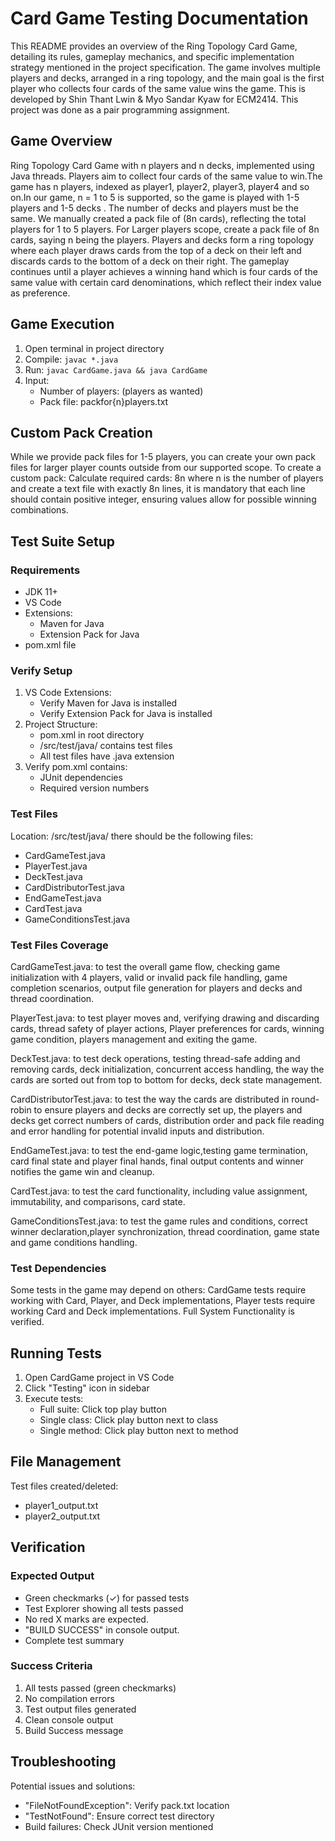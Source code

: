 # Card Game Testing Documentation
This README provides an overview of the Ring Topology Card Game, detailing its rules, gameplay mechanics, and specific implementation strategy mentioned in the project specification. The game involves multiple players and decks, arranged in a ring topology, and the main goal is the first player who collects four cards of the same value wins the game. This is developed by Shin Thant Lwin & Myo Sandar Kyaw for ECM2414. This project was done as a pair programming assignment.

## Game Overview
Ring Topology Card Game with n players and n decks, implemented using Java threads. Players aim to collect four cards of the same value to win.The game has n players, indexed as player1, player2, player3, player4 and so  on.In our game, n = 1 to 5 is supported, so the game is played with 1-5 players and 1-5 decks . The number of decks and players must be the same. We manually created a pack file of (8n cards), reflecting the total players for 1 to 5 players. For Larger players scope, create a pack file of 8n cards, saying n being the players. Players and decks form a ring topology where each player draws cards from the top of a deck on their left and discards cards to the bottom of a deck on their right. The gameplay continues until a player achieves a winning hand which is four cards of the same value with certain card denominations, which reflect their index value as preference.

## Game Execution
1. Open terminal in project directory
2. Compile: `javac *.java`
3. Run: `javac CardGame.java && java CardGame`
4. Input:
   - Number of players: (players as wanted)
   - Pack file: packfor{n}players.txt


## Custom Pack Creation
While we provide pack files for 1-5 players, you can create your own pack files for larger player counts outside from our supported scope. To create a custom pack: Calculate required cards: 8n where n is the number of players and create a text file with exactly 8n lines, it is mandatory that each line should contain positive integer, ensuring values allow for possible winning combinations. 

## Test Suite Setup
### Requirements
- JDK 11+
- VS Code
- Extensions:
  - Maven for Java
  - Extension Pack for Java
- pom.xml file

### Verify Setup
1. VS Code Extensions:
   - Verify Maven for Java is installed
   - Verify Extension Pack for Java is installed
2. Project Structure:
   - pom.xml in root directory
   - /src/test/java/ contains test files
   - All test files have .java extension
3. Verify pom.xml contains:
   - JUnit dependencies
   - Required version numbers
   
### Test Files
Location: /src/test/java/
there should be the following files:
- CardGameTest.java 
- PlayerTest.java 
- DeckTest.java 
- CardDistributorTest.java
- EndGameTest.java 
- CardTest.java 
- GameConditionsTest.java

### Test Files Coverage
CardGameTest.java: to test the overall game flow, checking game initialization with 4 players, valid or invalid pack file handling, game completion scenarios, output file generation for players and decks and thread coordination.

PlayerTest.java: to test player moves and, verifying drawing and discarding cards, thread safety of player actions, Player preferences for cards, winning game condition, players management and exiting the game.

DeckTest.java: to test deck operations, testing thread-safe adding and removing cards, deck initialization, concurrent access handling, the way the cards are sorted out from top to bottom for decks, deck state management.

CardDistributorTest.java: to test the way the cards are distributed in round-robin to ensure players and decks are correctly set up, the players and decks get correct numbers of cards, distribution order and pack file reading and error handling for potential invalid inputs and distribution.

EndGameTest.java: to test the end-game logic,testing game termination, card final state and player final hands, final output contents and winner notifies the game win and cleanup.

CardTest.java: to test the card functionality, including value assignment, immutability, and comparisons, card state.

GameConditionsTest.java: to test the game rules and conditions, correct winner declaration,player synchronization, thread coordination, game state and game conditions handling.


### Test Dependencies
Some tests in the game may depend on others: CardGame tests require working with Card, Player, and Deck implementations, Player tests require working Card and Deck implementations. Full System Functionality is verified.

## Running Tests
1. Open CardGame project in VS Code
2. Click "Testing" icon in sidebar
3. Execute tests:
   - Full suite: Click top play button
   - Single class: Click play button next to class
   - Single method: Click play button next to method

## File Management
Test files created/deleted:
- player1_output.txt
- player2_output.txt

## Verification
### Expected Output
- Green checkmarks (✓) for passed tests
- Test Explorer showing all tests passed
- No red X marks are expected.
- "BUILD SUCCESS" in console output.
- Complete test summary

### Success Criteria
1. All tests passed (green checkmarks)
2. No compilation errors
3. Test output files generated
4. Clean console output
5. Build Success message

## Troubleshooting
Potential issues and solutions:
- "FileNotFoundException": Verify pack.txt location
- "TestNotFound": Ensure correct test directory
- Build failures: Check JUnit version mentioned